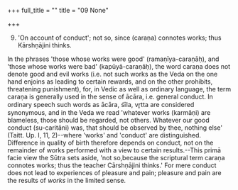 +++
full_title = ""
title = "09 None"

+++


9. 'On account of conduct'; not so, since (caraṇa) connotes works; thus Kārshṇājini thinks.

In the phrases 'those whose works were good' (ramaṇīya-caraṇāḥ), and 'those whose works were bad' (kapūyā-caraṇāḥ), the word caraṇa does not denote good and evil works (i.e. not such works as the Veda on the one hand enjoins as leading to certain rewards, and on the other prohibits, threatening punishment), for, in Vedic as well as ordinary language, the term caraṇa is generally used in the sense of ācāra, i.e. general conduct. In ordinary speech such words as ācāra, śīla, vr̥tta are considered synonymous, and in the Veda we read 'whatever works (karmāṇi) are blameless, those should be regarded, not others. Whatever our good conduct (su-caritāni) was, that should be observed by thee, nothing else' (Taitt. Up. I, 11, 2)--where 'works' and 'conduct' are distinguished. Difference in quality of birth therefore depends on conduct, not on the remainder of works performed with a view to certain results.--This primā facie view the Sūtra sets aside, 'not so,because the scriptural term caraṇa connotes works; thus the teacher Cārshṇājini thinks.' For mere conduct does not lead to experiences of pleasure and pain; pleasure and pain are the results of _works_ in the limited sense.

